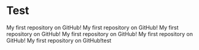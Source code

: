 # Test
My first repository on GitHub!
My first repository on GitHub!
My first repository on GitHub!
My first repository on GitHub!
My first repository on GitHub!
My first repository on GitHub!test